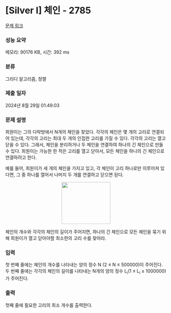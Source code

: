 # [Silver I] 체인 - 2785 

[문제 링크](https://www.acmicpc.net/problem/2785) 

### 성능 요약

메모리: 90176 KB, 시간: 392 ms

### 분류

그리디 알고리즘, 정렬

### 제출 일자

2024년 8월 29일 01:49:03

### 문제 설명

<p>희원이는 그의 다락방에서 N개의 체인을 찾았다. 각각의 체인은 몇 개의 고리로 연결되어 있는데, 각각의 고리는 최대 두 개의 인접한 고리를 가질 수 있다. 각각의 고리는 열고 닫을 수 있다. 그래서, 체인을 분리하거나 두 체인을 연결하여 하나의 긴 체인으로 만들 수 있다. 희원이는 가능한 한 적은 고리를 열고 닫아서, 모든 체인을 하나의 긴 체인으로 연결하려고 한다.</p>

<p>예를 들어, 희원이가 세 개의 체인을 가지고 있고, 각 체인이 고리 하나로만 이루어져 있다면, 그 중 하나를 열어서 나머지 두 개를 연결하고 닫으면 된다.</p>

<p style="text-align: center;"><img alt="" src="https://upload.acmicpc.net/d753b8f9-9b5b-4644-9cf9-a00771530de6/-/preview/" style="width: 152px; height: 131px;"></p>

<p>체인의 개수와 각각의 체인의 길이가 주어지면, 하나의 긴 체인으로 모든 체인을 묶기 위해 희원이가 열고 닫아야할 최소한의 고리 수를 찾아라.</p>

### 입력 

 <p>첫 번째 줄에는 체인의 개수를 나타내는 양의 정수 N (2 ≤ N ≤ 500000)이 주어진다. 두 번째 줄에는 각각의 체인의 길이를 나타내는 N개의 양의 정수 L<sub>i</sub>(1 ≤ L<sub>i</sub> ≤ 1000000)가 주어진다.</p>

### 출력 

 <p>첫째 줄에 필요한 고리의 최소 개수를 출력한다.</p>

